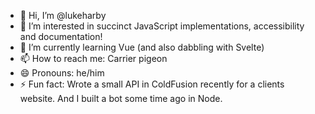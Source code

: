 - 👋 Hi, I’m @lukeharby
- 👀 I’m interested in succinct JavaScript implementations, accessibility and documentation!
- 🌱 I’m currently learning Vue (and also dabbling with Svelte)
- 📫 How to reach me: Carrier pigeon
- 😄 Pronouns: he/him
- ⚡ Fun fact: Wrote a small API in ColdFusion recently for a clients website. And I built a bot some time ago in Node. 

<!---
lukeharby/lukeharby is a ✨ special ✨ repository because its `README.md` (this file) appears on your GitHub profile.
You can click the Preview link to take a look at your changes.
--->
